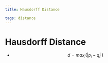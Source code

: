 ```yaml
---
title: Hausdorff Distance

tags: distance 
---
```


# Hausdorff Distance
- $$d= max_{i}(|p_{i}-q_{i}|)$$










































